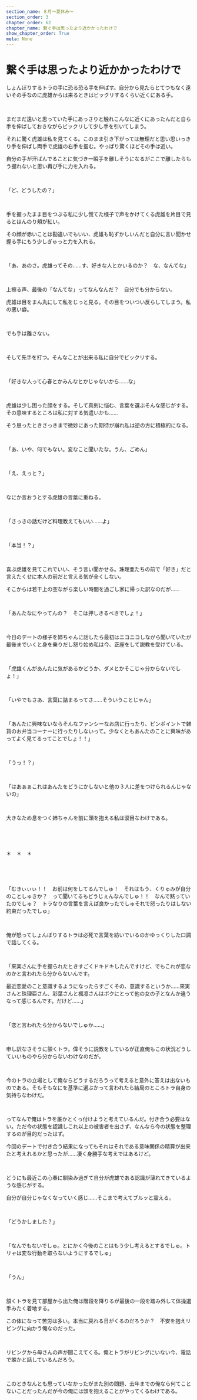 ```yaml
---
section_name: ８月～夏休み～
section_order: 3
chapter_order: 62
chapter_name: 繋ぐ手は思ったより近かかったわけで
show_chapter_order: True
meta: None
---
```


# 繋ぐ手は思ったより近かかったわけで
<div class="novel_view" id="novel_honbun">
 <p id="L1">
  しょんぼりするトラの手に恐る恐る手を伸ばす。自分から見たらとてつもなく遠いその手なのに虎雄からは来るときはビックリするくらい近くにある手。
 </p>
 <p id="L2">
  <br/>
 </p>
 <p id="L3">
  まだまだ遠いと思っていた手にあっさりと触れこんなに近くにあったんだと自ら手を伸ばしておきながらビックリして少し手を引いてしまう。
 </p>
 <p id="L4">
  それに驚く虎雄は私を見てくる。このまま引き下がっては無理だと思い思いっきり手を伸ばし両手で虎雄の右手を掴む。やっぱり驚くほどその手は近い。
 </p>
 <p id="L5">
  自分の手が汗ばんでることに気づき一瞬手を離しそうになるがここで離したらもう握れないと思い再び手に力を入れる。
 </p>
 <p id="L6">
  <br/>
 </p>
 <p id="L7">
  「ど、どうしたの？」
 </p>
 <p id="L8">
  <br/>
 </p>
 <p id="L9">
  手を握ったまま目をつぶる私に少し慌てた様子で声をかけてくる虎雄を片目で見るとほんのり頬が紅い。
 </p>
 <p id="L10">
  その顔が赤いことは勘違いでもいい、虎雄も恥ずかしいんだと自分に言い聞かせ握る手にもう少しぎゅっと力を入れる。
 </p>
 <p id="L11">
  <br/>
 </p>
 <p id="L12">
  「あ、あのさ。虎雄ってその……す、好きな人とかいるのか？　な、なんてな」
 </p>
 <p id="L13">
  <br/>
 </p>
 <p id="L14">
  上擦る声、最後の「なんてな」ってなんなんだ？　自分でも分からない。
 </p>
 <p id="L15">
  虎雄は目をまん丸にして私をじっと見る。その目をついつい反らしてしまう。私の悪い癖。
 </p>
 <p id="L16">
  <br/>
 </p>
 <p id="L17">
  でも手は離さない。
 </p>
 <p id="L18">
  <br/>
 </p>
 <p id="L19">
  そして先手を打つ。そんなことが出来る私に自分でビックリする。
 </p>
 <p id="L20">
  <br/>
 </p>
 <p id="L21">
  「好きな人って心春とかみんなとかじゃないから……な」
 </p>
 <p id="L22">
  <br/>
 </p>
 <p id="L23">
  虎雄は少し困った顔をする。そして真剣に悩む、言葉を選ぶそんな感じがする。その意味するところは私に対する気遣いかも……
 </p>
 <p id="L24">
  そう思ったときさっきまで微妙にあった期待が崩れ私は逆の方に積極的になる。
 </p>
 <p id="L25">
  <br/>
 </p>
 <p id="L26">
  「あ、いや、何でもない。変なこと聞いたな。うん、ごめん」
 </p>
 <p id="L27">
  <br/>
 </p>
 <p id="L28">
  「え、えっと？」
 </p>
 <p id="L29">
  <br/>
 </p>
 <p id="L30">
  なにか言おうとする虎雄の言葉に重ねる。
 </p>
 <p id="L31">
  <br/>
 </p>
 <p id="L32">
  「さっきの話だけど料理教えてもいい……よ」
 </p>
 <p id="L33">
  <br/>
 </p>
 <p id="L34">
  「本当！？」
 </p>
 <p id="L35">
  <br/>
 </p>
 <p id="L36">
  喜ぶ虎雄を見てこれでいい、そう言い聞かせる。珠理亜たちの前で「好き」だと言えたくせに本人の前だと言える気が全くしない。
 </p>
 <p id="L37">
  そこからは若干上の空ながら楽しい時間を過ごし家に帰った訳なのだが……
 </p>
 <p id="L38">
  <br/>
 </p>
 <p id="L39">
  「あんたなにやってんの？　そこは押しきるべきでしょ！」
 </p>
 <p id="L40">
  <br/>
 </p>
 <p id="L41">
  今日のデートの様子を姉ちゃんに話したら最初はニコニコしながら聞いていたが最後までいくと身を乗りだし怒り始め私は今、正座をして説教を受けている。
 </p>
 <p id="L42">
  <br/>
 </p>
 <p id="L43">
  「虎雄くんがあんたに気があるかどうか、ダメとかそこじゃ分からないでしょ！」
 </p>
 <p id="L44">
  <br/>
 </p>
 <p id="L45">
  「いやでもさあ、言葉に詰まるってさ……そういうことじゃん」
 </p>
 <p id="L46">
  <br/>
 </p>
 <p id="L47">
  「あんたに興味ないならそんなファンシーなお店に行ったり、ピンポイントで雑貨のお弁当コーナーに行ったりしないって。少なくともあんたのことに興味があってよく見てるってことでしょ！！」
 </p>
 <p id="L48">
  <br/>
 </p>
 <p id="L49">
  「うっ！？」
 </p>
 <p id="L50">
  <br/>
 </p>
 <p id="L51">
  「はあぁぁこれはあんたをどうにかしないと他の３人に差をつけられるんじゃないの」
 </p>
 <p id="L52">
  <br/>
 </p>
 <p id="L53">
  大きなため息をつく姉ちゃんを前に頭を抱える私は涙目なわけである。
 </p>
 <p id="L54">
  <br/>
 </p>
 <p id="L55">
  <br/>
 </p>
 <p id="L56">
  ＊　＊　＊
 </p>
 <p id="L57">
  <br/>
 </p>
 <p id="L58">
  <br/>
 </p>
 <p id="L59">
  「むきぃぃぃ！！　お前は何をしてるんでしゅ！　それはもう、くりゅみが自分のことしゅきか？　って聞いてるもどうじぇんなんでしゅ！！　なんで黙っていたのでしゅ？　トラなりの言葉を言えば良かったでしゅそれで怒ったりはしない約束だったでしゅ」
 </p>
 <p id="L60">
  <br/>
 </p>
 <p id="L61">
  俺が怒ってしょんぼりするトラは必死で言葉を紡いでいるのかゆっくりした口調で話してくる。
 </p>
 <p id="L62">
  <br/>
 </p>
 <p id="L63">
  「來実さんに手を握られたときすごくドキドキしたんですけど、でもこれが恋なのかと言われたら分からないんです。
 </p>
 <p id="L64">
  最近恋愛のこと意識するようになったらすごくその、意識するというか……來実さんと珠理亜さん、彩葉さんと楓凛さんはボクにとって他の女の子となんか違うなって感じるんです。だけど……」
 </p>
 <p id="L65">
  <br/>
 </p>
 <p id="L66">
  「恋と言われたら分からないでしゅか……」
 </p>
 <p id="L67">
  <br/>
 </p>
 <p id="L68">
  申し訳なさそうに頷くトラ。偉そうに説教をしているが正直俺もこの状況どうしていいものやら分からないわけなのだが。
 </p>
 <p id="L69">
  <br/>
 </p>
 <p id="L70">
  今のトラの立場として俺ならどうするだろうって考えると意外に答えは出ないものである。そもそもなにを基準に選ぶかって言われたら結局のところトラ自身の気持ちなわけだ。
 </p>
 <p id="L71">
  <br/>
 </p>
 <p id="L72">
  ってなんで俺はトラを誰かとくっ付けようと考えているんだ。付き合う必要はない。ただ今の状態を認識しこれ以上の被害者を出さず、なんなら今の状態を整理するのが目的だったはず。
 </p>
 <p id="L73">
  今回のデートで付き合う結果になってもそれはそれである意味関係の精算が出来たと考えれるかと思ったが……凄く身勝手な考えではあるけど。
 </p>
 <p id="L74">
  <br/>
 </p>
 <p id="L75">
  どうにも最近この心春に馴染み過ぎて自分が虎雄である認識が薄れてきているような感じがする。
 </p>
 <p id="L76">
  自分が自分じゃなくなっていく感じ……そこまで考えてブルッと震える。
 </p>
 <p id="L77">
  <br/>
 </p>
 <p id="L78">
  「どうかしました？」
 </p>
 <p id="L79">
  <br/>
 </p>
 <p id="L80">
  「なんでもないでしゅ。とにかく今後のことはもう少し考えるとするでしゅ。トリャは変な行動を取らないようにするでしゅ」
 </p>
 <p id="L81">
  <br/>
 </p>
 <p id="L82">
  「うん」
 </p>
 <p id="L83">
  <br/>
 </p>
 <p id="L84">
  頷くトラを見て部屋から出た俺は階段を降りるが最後の一段を踏み外して体操選手みたく着地する。
 </p>
 <p id="L85">
  この体になって苦労は多い。本当に戻れる日がくるのだろうか？　不安を抱えリビングに向かう俺なのだった。
 </p>
 <p id="L86">
  <br/>
 </p>
 <p id="L87">
  リビングから母さんの声が聞こえてくる。俺とトラがリビングにいない今、電話で誰かと話しているんだろう。
 </p>
 <p id="L88">
  <br/>
 </p>
 <p id="L89">
  このときなんとも思っていなかったがまた別の問題、去年までの俺なら何てことないことだったんだが今の俺には頭を抱えることがやってくるわけである。
 </p>
</div>

